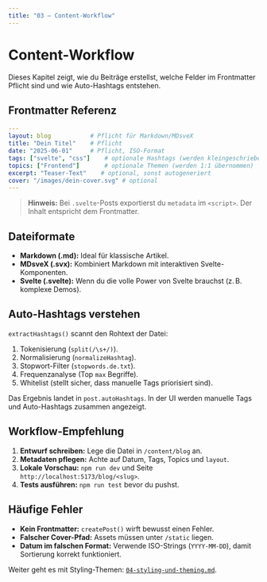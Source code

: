 ```yaml
---
title: "03 – Content-Workflow"
---
```


# Content-Workflow

Dieses Kapitel zeigt, wie du Beiträge erstellst, welche Felder im Frontmatter Pflicht sind und wie Auto-Hashtags entstehen.

## Frontmatter Referenz

```yaml
---
layout: blog           # Pflicht für Markdown/MDsveX
title: "Dein Titel"    # Pflicht
date: "2025-06-01"     # Pflicht, ISO-Format
tags: ["svelte", "css"]    # optionale Hashtags (werden kleingeschrieben)
topics: ["Frontend"]       # optionale Themen (werden 1:1 übernommen)
excerpt: "Teaser-Text"    # optional, sonst autogeneriert
cover: "/images/dein-cover.svg" # optional
---
```

> **Hinweis:** Bei `.svelte`-Posts exportierst du `metadata` im `<script>`. Der Inhalt entspricht dem Frontmatter.

## Dateiformate

- **Markdown (.md):** Ideal für klassische Artikel.
- **MDsveX (.svx):** Kombiniert Markdown mit interaktiven Svelte-Komponenten.
- **Svelte (.svelte):** Wenn du die volle Power von Svelte brauchst (z. B. komplexe Demos).

## Auto-Hashtags verstehen

`extractHashtags()` scannt den Rohtext der Datei:

1. Tokenisierung (`split(/\s+/)`).
2. Normalisierung (`normalizeHashtag`).
3. Stopwort-Filter (`stopwords.de.txt`).
4. Frequenzanalyse (Top `max` Begriffe).
5. Whitelist (stellt sicher, dass manuelle Tags priorisiert sind).

Das Ergebnis landet in `post.autoHashtags`. In der UI werden manuelle Tags und Auto-Hashtags zusammen angezeigt.

## Workflow-Empfehlung

1. **Entwurf schreiben:** Lege die Datei in `/content/blog` an.
2. **Metadaten pflegen:** Achte auf Datum, Tags, Topics und `layout`.
3. **Lokale Vorschau:** `npm run dev` und Seite `http://localhost:5173/blog/<slug>`.
4. **Tests ausführen:** `npm run test` bevor du pushst.

## Häufige Fehler

- **Kein Frontmatter:** `createPost()` wirft bewusst einen Fehler.
- **Falscher Cover-Pfad:** Assets müssen unter `/static` liegen.
- **Datum im falschen Format:** Verwende ISO-Strings (`YYYY-MM-DD`), damit Sortierung korrekt funktioniert.

Weiter geht es mit Styling-Themen: [`04-styling-und-theming.md`](04-styling-und-theming.md).
